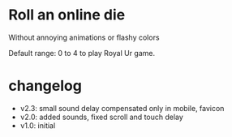 # Roll an online die


Without annoying animations or flashy colors

Default range: 0 to 4 to play Royal Ur game.


# changelog

- v2.3: small sound delay compensated only in mobile, favicon
- v2.0: added sounds, fixed scroll and touch delay
- v1.0: initial